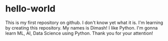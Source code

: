 # hello-world
This is my first repository on github. I don't know yet what it is. I'm learning by creating this repository.
My names is Dimash! I like Python. I'm gonna learn ML, AI, Data Science using Python. Thank you for your attention!
